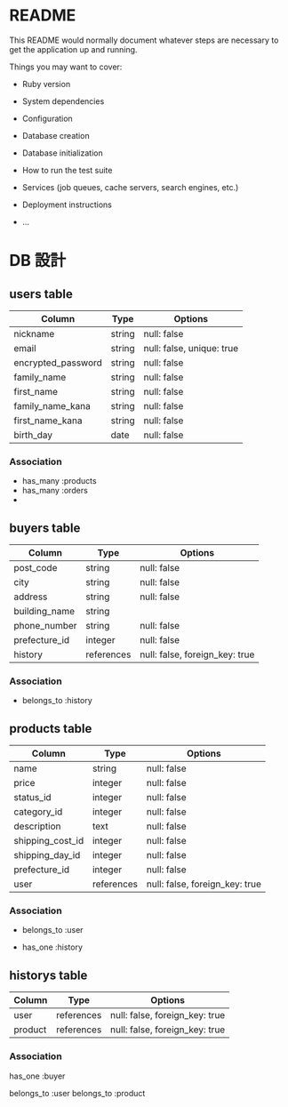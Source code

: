 # README

This README would normally document whatever steps are necessary to get the
application up and running.

Things you may want to cover:

* Ruby version

* System dependencies

* Configuration

* Database creation

* Database initialization

* How to run the test suite

* Services (job queues, cache servers, search engines, etc.)

* Deployment instructions

* ...
# DB 設計

## users table

| Column             | Type                | Options                   |
|--------------------|---------------------|---------------------------|
|nickname |string |null: false|
| email | string | null: false, unique: true |
|encrypted_password |string |null: false|
|family_name |string |null: false|
|first_name |string |null: false|
|family_name_kana |string |null: false|
|first_name_kana| string |null: false|
|birth_day| date| null: false|

### Association
* has_many :products
* has_many :orders
* 

## buyers table
| Column                              | Type       | Options                        |
|-------------------------------------|------------|--------------------------------|
|post_code	|string	|null: false|
|city	|string	|null: false|
|address|	string	|null: false|
|building_name	|string	|
|phone_number	|string	| null: false|
| prefecture_id |integer| null: false |
| history  | references | null: false, foreign_key: true |


### Association
* belongs_to :history

## products table
| Column                              | Type       | Options                        |
|-------------------------------------|------------|--------------------------------|
| name |string |null: false |
| price |integer |null: false |
| status_id |integer |null: false |
| category_id |integer |null: false |
| description |text |null: false |
| shipping_cost_id |integer	|null: false |
| shipping_day_id |integer	|null: false |
| prefecture_id |integer|null: false |
| user |references |null: false, foreign_key: true |

### Association
- belongs_to :user
* has_one :history

## historys table
| Column      | Type       | Options                        |
|-------------|------------|--------------------------------|
| user |references |null: false, foreign_key: true |
| product |references |null: false, foreign_key: true |

### Association
has_one :buyer

belongs_to :user
belongs_to :product